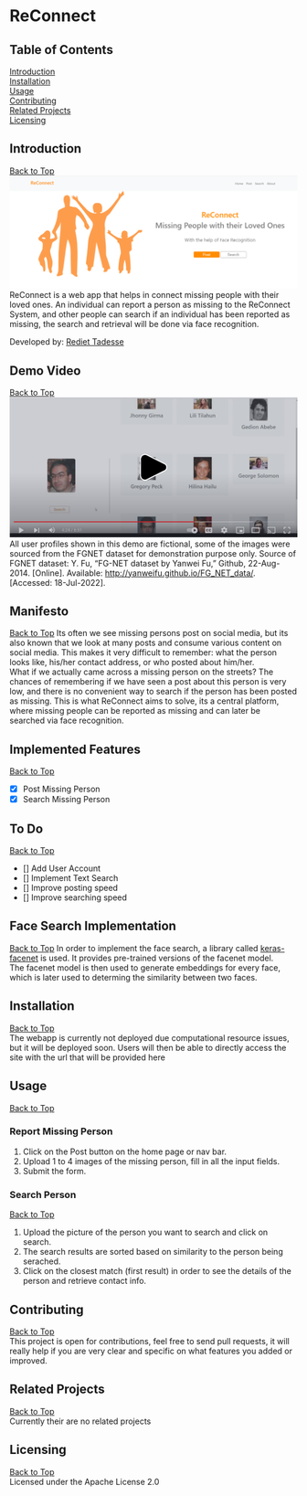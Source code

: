 # ReConnect
## Table of Contents
[Introduction](https://github.com/Reid-T-W/ReConnect#introduction)  
[Installation](https://github.com/Reid-T-W/ReConnect#installation)  
[Usage](https://github.com/Reid-T-W/ReConnect#usage)  
[Contributing](https://github.com/Reid-T-W/ReConnect#contributing)  
[Related Projects](https://github.com/Reid-T-W/ReConnect#related-projects)  
[Licensing](https://github.com/Reid-T-W/ReConnect#licensing)  

## Introduction
[Back to Top](https://github.com/Reid-T-W/ReConnect#table-of-contents)  
![alt text](https://github.com/Reid-T-W/ReConnect/blob/master/ReConnect_home_page_for_README.png?raw=true)
ReConnect is a web app that helps in connect missing people with their loved ones. An individual can report a person as missing to the ReConnect System, and other people can search if an individual has been reported as missing, the search and retrieval will be done via face recognition. 

Developed by: [Rediet Tadesse](https://www.linkedin.com/in/rediet-tadesse-43209013b/)
## Demo Video
[Back to Top](https://github.com/Reid-T-W/ReConnect#table-of-contents)
[![Demo video for ReConnect](https://github.com/Reid-T-W/ReConnect/blob/master/Demo_Video_For_README.png?raw=true)](https://youtu.be/f7LR0ib_mG0)
All user profiles shown in this demo are fictional, some of the images were sourced from the FGNET dataset for demonstration purpose only. 
Source of FGNET dataset: Y. Fu, “FG-NET dataset by Yanwei Fu,” Github, 22-Aug-2014. [Online]. Available: http://yanweifu.github.io/FG_NET_data/. [Accessed: 18-Jul-2022].
## Manifesto
[Back to Top](https://github.com/Reid-T-W/ReConnect#table-of-contents)
Its often we see missing persons post on social media, but its also known that we look at many posts and consume various content on social media. This makes it very difficult to remember: what the person looks like, his/her contact address, or who posted about him/her.  
What if we actually came across a missing person on the streets? The chances of remembering if we have seen a post about this person is very low, and there is no convenient way to search if the person has been posted as missing.
This is what ReConnect aims to solve, its a central platform, where missing people can be reported as missing and can later be searched via face recognition.
## Implemented Features
[Back to Top](https://github.com/Reid-T-W/ReConnect#table-of-contents)
- [x] Post Missing Person
- [x] Search Missing Person
## To Do
[Back to Top](https://github.com/Reid-T-W/ReConnect#table-of-contents)
- [] Add User Account
- [] Implement Text Search
- [] Improve posting speed
- [] Improve searching speed
## Face Search Implementation
[Back to Top](https://github.com/Reid-T-W/ReConnect#table-of-contents)
In order to implement the face search, a library called [keras-facenet](https://github.com/faustomorales/keras-facenet) is used. It provides pre-trained versions of the facenet model.  
The facenet model is then used to generate embeddings for every face, which is later used to determing the similarity between two faces.
## Installation
[Back to Top](https://github.com/Reid-T-W/ReConnect#table-of-contents)  
The webapp is currently not deployed due computational resource issues, but it will be deployed soon. Users will then be able to directly access the site with the url that will be provided here

## Usage
[Back to Top](https://github.com/Reid-T-W/ReConnect#table-of-contents)  
### Report Missing Person
1. Click on the Post button on the home page or nav bar.
2. Upload 1 to 4 images of the missing person, fill in all the input fields.
3. Submit the form.

### Search Person
[Back to Top](https://github.com/Reid-T-W/ReConnect#table-of-contents)  
1. Upload the picture of the person you want to search and click on search.
2. The search results are sorted based on similarity to the person being serached.
3. Click on the closest match (first result) in order to see the details of the person and retrieve contact info.

## Contributing
[Back to Top](https://github.com/Reid-T-W/ReConnect#table-of-contents)  
This project is open for contributions, feel free to send pull requests, it will really help if you are very clear and specific on what features you added or improved.

## Related Projects
[Back to Top](https://github.com/Reid-T-W/ReConnect#table-of-contents)  
Currently their are no related projects

## Licensing
[Back to Top](https://github.com/Reid-T-W/ReConnect#table-of-contents)  
Licensed under the Apache License 2.0
